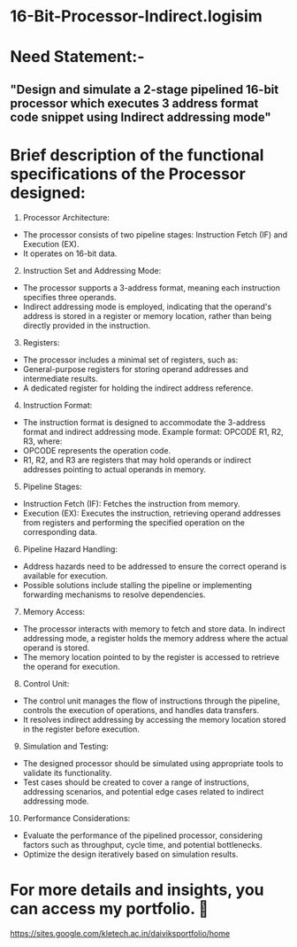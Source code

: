 # 16-Bit-Processor-Indirect.logisim
# Need Statement:-

## "Design and simulate a 2-stage pipelined 16-bit processor which executes 3 address format code snippet using Indirect addressing mode"

# Brief description of the functional specifications of the Processor designed:

1. Processor Architecture:
- The processor consists of two pipeline stages: Instruction Fetch (IF) and Execution (EX).
- It operates on 16-bit data.

2. Instruction Set and Addressing Mode:
- The processor supports a 3-address format, meaning each instruction specifies three operands.
- Indirect addressing mode is employed, indicating that the operand's address is stored in a register or memory location, rather than being directly provided in the 
   instruction.

3. Registers:
- The processor includes a minimal set of registers, such as:
- General-purpose registers for storing operand addresses and intermediate results.
- A dedicated register for holding the indirect address reference.

4. Instruction Format:
- The instruction format is designed to accommodate the 3-address format and indirect addressing mode.
   Example format: OPCODE R1, R2, R3, where:
- OPCODE represents the operation code.
- R1, R2, and R3 are registers that may hold operands or indirect addresses pointing to actual operands in memory.

5. Pipeline Stages:
- Instruction Fetch (IF): Fetches the instruction from memory.
- Execution (EX): Executes the instruction, retrieving operand addresses from registers and performing the specified operation on the corresponding data.

6. Pipeline Hazard Handling:
- Address hazards need to be addressed to ensure the correct operand is available for execution.
- Possible solutions include stalling the pipeline or implementing forwarding mechanisms to resolve dependencies.

7. Memory Access:
- The processor interacts with memory to fetch and store data. In indirect addressing mode, a register holds the memory address where the actual operand is stored.
- The memory location pointed to by the register is accessed to retrieve the operand for execution.

8. Control Unit:
- The control unit manages the flow of instructions through the pipeline, controls the execution of operations, and handles data transfers.
- It resolves indirect addressing by accessing the memory location stored in the register before execution.

9. Simulation and Testing:
- The designed processor should be simulated using appropriate tools to validate its functionality.
- Test cases should be created to cover a range of instructions, addressing scenarios, and potential edge cases related to indirect addressing mode.

10. Performance Considerations:
- Evaluate the performance of the pipelined processor, considering factors such as throughput, cycle time, and potential bottlenecks.
- Optimize the design iteratively based on simulation results.

# For more details and insights, you can access my portfolio. 🚀
https://sites.google.com/kletech.ac.in/daiviksportfolio/home
